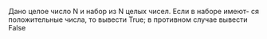  Дано целое число N и набор из N целых чисел. Если в наборе имеют-
 ся положительные числа, то вывести True; в противном случае вывести
 False

